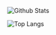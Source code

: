 ![Github Stats](https://github-readme-stats.vercel.app/api?username=liucdev&theme=onedark)

![Top Langs](https://github-readme-stats.vercel.app/api/top-langs/?username=liucdev&layout=compact&theme=onedark)
